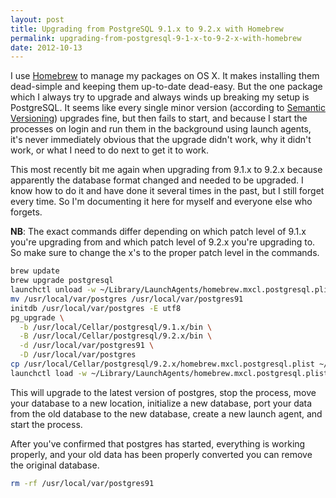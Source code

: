 ```yaml
---
layout: post
title: Upgrading from PostgreSQL 9.1.x to 9.2.x with Homebrew
permalink: upgrading-from-postgresql-9-1-x-to-9-2-x-with-homebrew
date: 2012-10-13
---
```


I use [Homebrew][homebrew] to manage my packages on OS X. It makes installing them dead-simple and keeping them up-to-date dead-easy. But the one package which I always try to upgrade and always winds up breaking my setup is PostgreSQL. It seems like every single minor version (according to [Semantic Versioning][semver]) upgrades fine, but then fails to start, and because I start the processes on login and run them in the background using launch agents, it's never immediately obvious that the upgrade didn't work, why it didn't work, or what I need to do next to get it to work.

This most recently bit me again when upgrading from 9.1.x to 9.2.x because apparently the database format changed and needed to be upgraded. I know how to do it and have done it several times in the past, but I still forget every time. So I'm documenting it here for myself and everyone else who forgets.

**NB**: The exact commands differ depending on which patch level of 9.1.x you're upgrading from and which patch level of 9.2.x you're upgrading to. So make sure to change the x's to the proper patch level in the commands.

```bash
brew update
brew upgrade postgresql
launchctl unload -w ~/Library/LaunchAgents/homebrew.mxcl.postgresql.plist
mv /usr/local/var/postgres /usr/local/var/postgres91
initdb /usr/local/var/postgres -E utf8
pg_upgrade \
  -b /usr/local/Cellar/postgresql/9.1.x/bin \
  -B /usr/local/Cellar/postgresql/9.2.x/bin \
  -d /usr/local/var/postgres91 \
  -D /usr/local/var/postgres
cp /usr/local/Cellar/postgresql/9.2.x/homebrew.mxcl.postgresql.plist ~/Library/LaunchAgents/
launchctl load -w ~/Library/LaunchAgents/homebrew.mxcl.postgresql.plist
```

This will upgrade to the latest version of postgres, stop the process, move your database to a new location, initialize a new database, port your data from the old database to the new database, create a new launch agent, and start the process.

After you've confirmed that postgres has started, everything is working properly, and your old data has been properly converted you can remove the original database.

```bash
rm -rf /usr/local/var/postgres91
```

[homebrew]: http://mxcl.github.com/homebrew
[semver]:   http://semver.org
